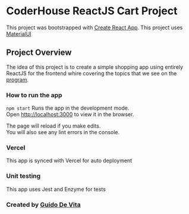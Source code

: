 # CoderHouse ReactJS Cart Project

This project was bootstrapped with [Create React App](https://github.com/facebook/create-react-app).
This project uses [MaterialUI](https://mui.com)

## Project Overview

The idea of this project is to create a simple shopping app using entirely ReactJS for the frontend whire covering the topics that we see on the [program](https://www.coderhouse.com/online/reactjs).

### How to run the app

`npm start`
Runs the app in the development mode.\
Open [http://localhost:3000](http://localhost:3000) to view it in the browser.

The page will reload if you make edits.\
You will also see any lint errors in the console.

### Vercel

This app is synced with Vercel for auto deployment

### Unit testing

This app uses Jest and Enzyme for tests

### Created by [Guido De Vita](https://linkedin.com/in/gudevita/)
